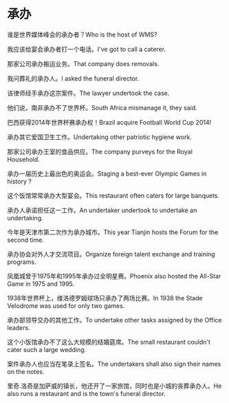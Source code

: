 # 承办

<p><span class="chinese">谁是世界媒体峰会的承办者？</span><span class="english">Who is the host of WMS?</span></p>

<p><span class="chinese">我应该给宴会承办者打一个电话。</span><span class="english">I've got to call a caterer.</span></p>

<p><span class="chinese">那家公司承办搬运业务。</span><span class="english">That company does removals.</span></p>

<p><span class="chinese">我问葬礼的承办人。</span><span class="english">I asked the funeral director.</span></p>

<p><span class="chinese">该律师经手承办这宗案件。</span><span class="english">The lawyer undertook the case.</span></p>

<p><span class="chinese">他们说，南非承办不了世界杯。</span><span class="english">South Africa mismanage it, they said.</span></p>

<p><span class="chinese">巴西获得2014年世界杯赛承办权！</span><span class="english">Brazil acquire Football World Cup 2014!</span></p>

<p><span class="chinese">承办其它爱国卫生工作。</span><span class="english">Undertaking other patriotic hygiene work.</span></p>

<p><span class="chinese">那家公司承办王室的食品供应。</span><span class="english">The company purveys for the Royal Household.</span></p>

<p><span class="chinese">承办一届历史上最出色的奥运会。</span><span class="english">Staging a best-ever Olympic Games in history ?</span></p>

<p><span class="chinese">这个饭馆常常承办大型宴会。</span><span class="english">This restaurant often caters for large banquets.</span></p>

<p><span class="chinese">承办人承诺担任这一工作。</span><span class="english">An undertaker undertook to undertake an undertaking.</span></p>

<p><span class="chinese">今年是天津市第二次作为承办城市。</span><span class="english">This year Tianjin hosts the Forum for the second time.</span></p>

<p><span class="chinese">承办协会对外人才交流项目。</span><span class="english">Organize foreign talent exchange and training programs.</span></p>

<p><span class="chinese">凤凰城曾于1975年和1995年承办过全明星赛。</span><span class="english">Phoenix also hosted the All-Star Game in 1975 and 1995.</span></p>

<p><span class="chinese">1938年世界杯上，维洛德罗姆球场只承办了两场比赛。</span><span class="english">In 1938 the Stade Velodrome was used for only two games.</span></p>

<p><span class="chinese">承办部领导交办的其他工作。</span><span class="english">To undertake other tasks assigned by the Office leaders.</span></p>

<p><span class="chinese">这个小饭馆承办不了这么大规模的结婚筵席。</span><span class="english">The small restaurant couldn't cater such a large wedding.</span></p>

<p><span class="chinese">案件承办人也应当在笔录上签名。</span><span class="english">The undertakers shall also sign their names on the notes.</span></p>

<p><span class="chinese">里奇.洛奇是加萨威的镇长，他还开了一家旅馆，同时也是小城的丧葬承办人。</span><span class="english">He also runs a restaurant and is the town's funeral director.</span></p>

